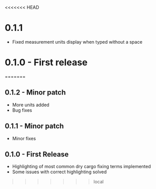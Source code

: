 <<<<<<< HEAD
# 0.1.1
* Fixed measurement units display when typed without a space

# 0.1.0 - First release
=======
## 0.1.2 - Minor patch
* More units added
* Bug fixes

## 0.1.1 - Minor patch
* Minor fixes

## 0.1.0 - First Release
* Highlighting of most common dry cargo fixing terms implemented
* Some issues with correct highlighting solved
>>>>>>> local
